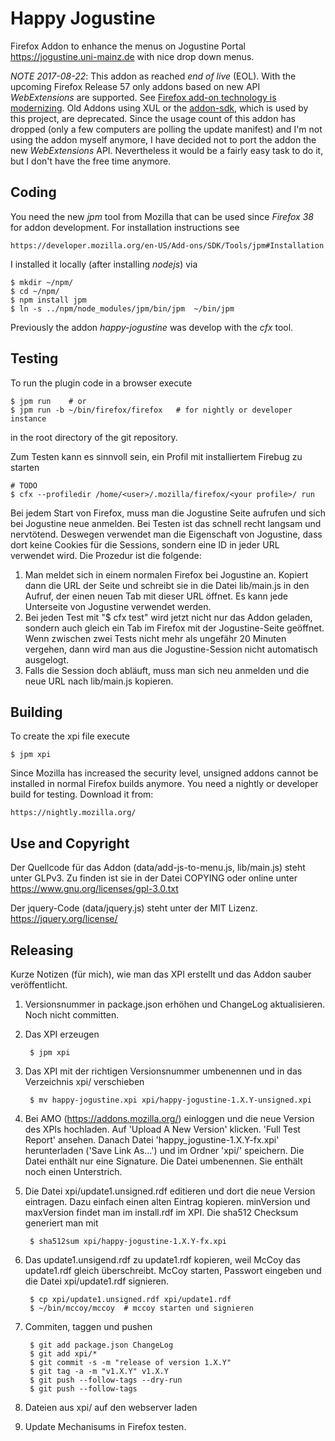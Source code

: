 
Happy Jogustine
===============

Firefox Addon to enhance the menus on Jogustine Portal
https://jogustine.uni-mainz.de with nice drop down menus.

*NOTE 2017-08-22*: This addon as reached *end of live* (EOL). With the upcoming
Firefox Release 57 only addons based on new API  *WebExtensions* are supported.
See [Firefox add-on technology is modernizing][webex].  Old Addons using XUL or
the [addon-sdk][addon-sdk], which is used by this project, are deprecated.
Since the usage count of this addon has dropped (only a few computers are
polling the update manifest) and I'm not using the addon myself anymore, I have
decided not to port the addon the new *WebExtensions* API. Nevertheless it
would be a fairly easy task to do it, but I don't have the free time anymore.

[webex]: https://support.mozilla.org/en-US/kb/firefox-add-technology-modernizing?as=u&utm_source=inproduct
[addon-sdk]: https://developer.mozilla.org/en-US/Add-ons/SDK


Coding
------

You need the new *jpm* tool from Mozilla that can be used since *Firefox 38*
for addon development. For installation instructions see

    https://developer.mozilla.org/en-US/Add-ons/SDK/Tools/jpm#Installation

I installed it locally (after installing *nodejs*) via

    $ mkdir ~/npm/
    $ cd ~/npm/
    $ npm install jpm
    $ ln -s ../npm/node_modules/jpm/bin/jpm  ~/bin/jpm

Previously the addon *happy-jogustine* was develop with the *cfx* tool.


Testing
-------

To run the plugin code in a browser execute

    $ jpm run    # or
    $ jpm run -b ~/bin/firefox/firefox   # for nightly or developer instance

in the root directory of the git repository.

Zum Testen kann es sinnvoll sein, ein Profil mit installiertem
Firebug zu starten

    # TODO
    $ cfx --profiledir /home/<user>/.mozilla/firefox/<your profile>/ run

Bei jedem Start von Firefox, muss man die Jogustine Seite aufrufen und sich bei
Jogustine neue anmelden. Bei Testen ist das schnell recht langsam und
nervtötend. Deswegen verwendet man die Eigenschaft von Jogustine, dass dort
keine Cookies für die Sessions, sondern eine ID in jeder URL verwendet wird.
Die Prozedur ist die folgende:

1. Man meldet sich in einem normalen Firefox bei Jogustine an.
   Kopiert dann die URL der Seite und schreibt sie in die Datei lib/main.js
   in den Aufruf, der einen neuen Tab mit dieser URL öffnet. Es kann jede
   Unterseite von Jogustine verwendet werden.
2. Bei jeden Test mit "$ cfx test" wird jetzt nicht nur das Addon geladen,
   sondern auch gleich ein Tab im Firefox mit der Jogustine-Seite geöffnet.
   Wenn zwischen zwei Tests nicht mehr als ungefähr 20 Minuten vergehen,
   dann wird man aus die Jogustine-Session nicht automatisch ausgelogt.
3. Falls die Session doch abläuft, muss man sich neu anmelden und die neue URL
   nach lib/main.js kopieren.


Building
--------

To create the xpi file execute

    $ jpm xpi

Since Mozilla has increased the security level, unsigned addons cannot be
installed in normal Firefox builds anymore. You need a nightly or developer
build for testing. Download it from:

    https://nightly.mozilla.org/


Use and Copyright
-----------------

Der Quellcode für das Addon (data/add-js-to-menu.js, lib/main.js) steht unter
GLPv3. Zu finden ist sie in der Datei COPYING oder online unter
https://www.gnu.org/licenses/gpl-3.0.txt

Der jquery-Code (data/jquery.js) steht unter der MIT Lizenz.
https://jquery.org/license/


Releasing
---------

Kurze Notizen (für mich), wie man das XPI erstellt und das Addon sauber
veröffentlicht.

1. Versionsnummer in package.json erhöhen und ChangeLog aktualisieren.  Noch
   nicht committen.

2. Das XPI erzeugen

        $ jpm xpi

3. Das XPI mit der richtigen Versionsnummer umbenennen und in das
   Verzeichnis xpi/ verschieben

        $ mv happy-jogustine.xpi xpi/happy-jogustine-1.X.Y-unsigned.xpi

4. Bei AMO (https://addons.mozilla.org/) einloggen und die neue Version
   des XPIs hochladen. Auf 'Upload A New Version' klicken. 'Full Test Report'
   ansehen.  Danach Datei 'happy_jogustine-1.X.Y-fx.xpi' herunterladen ('Save
   Link As...') und im Ordner 'xpi/' speichern. Die Datei enthält nur eine
   Signature.  Die Datei umbenennen. Sie enthält noch einen Unterstrich.

5. Die Datei xpi/update1.unsigned.rdf editieren und dort die neue Version
   eintragen. Dazu einfach einen alten Eintrag kopieren. minVersion und
   maxVersion findet man im install.rdf im XPI. Die sha512 Checksum generiert
   man mit

        $ sha512sum xpi/happy-jogustine-1.X.Y-fx.xpi

6. Das update1.unsigend.rdf zu update1.rdf kopieren, weil McCoy das update1.rdf
   gleich überschreibt. McCoy starten, Passwort eingeben und die Datei
   xpi/update1.rdf signieren.

        $ cp xpi/update1.unsigned.rdf xpi/update1.rdf
        $ ~/bin/mccoy/mccoy  # mccoy starten und signieren

7. Commiten, taggen und pushen

        $ git add package.json ChangeLog
        $ git add xpi/*
        $ git commit -s -m "release of version 1.X.Y"
        $ git tag -a -m "v1.X.Y" v1.X.Y
        $ git push --follow-tags --dry-run
        $ git push --follow-tags

8. Dateien aus xpi/ auf den webserver laden

9. Update Mechanisums in Firefox testen.
